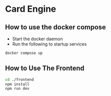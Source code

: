 # Card Engine

## How to use the docker compose

* Start the docker daemon
* Run the following to startup services

```bash
docker compose up
```

## How to Use The Frontend

```bash
cd ./frontend
npm install
npm run dev
```
